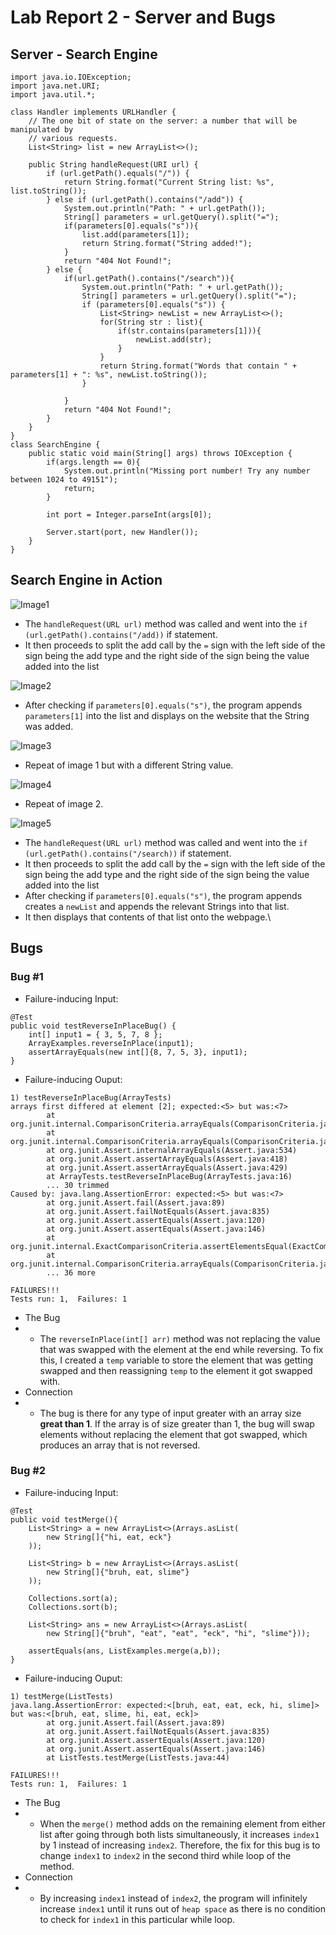 # Lab Report 2 - Server and Bugs

## Server - Search Engine
```
import java.io.IOException;
import java.net.URI;
import java.util.*;

class Handler implements URLHandler {
    // The one bit of state on the server: a number that will be manipulated by
    // various requests.
    List<String> list = new ArrayList<>();

    public String handleRequest(URI url) {  
        if (url.getPath().equals("/")) {
            return String.format("Current String list: %s", list.toString());
        } else if (url.getPath().contains("/add")) {
            System.out.println("Path: " + url.getPath());
            String[] parameters = url.getQuery().split("=");
            if(parameters[0].equals("s")){
                list.add(parameters[1]);
                return String.format("String added!");
            }
            return "404 Not Found!";
        } else {
            if(url.getPath().contains("/search")){
                System.out.println("Path: " + url.getPath());
                String[] parameters = url.getQuery().split("=");
                if (parameters[0].equals("s")) {
                    List<String> newList = new ArrayList<>();
                    for(String str : list){
                        if(str.contains(parameters[1])){
                            newList.add(str);
                        }
                    }
                    return String.format("Words that contain " + parameters[1] + ": %s", newList.toString());
                }
                
            }
            return "404 Not Found!";
        }
    }
}
class SearchEngine {
    public static void main(String[] args) throws IOException {
        if(args.length == 0){
            System.out.println("Missing port number! Try any number between 1024 to 49151");
            return;
        }

        int port = Integer.parseInt(args[0]);

        Server.start(port, new Handler());
    }
}
```
## Search Engine in Action
![Image1](images/server1.png)
- The ``handleRequest(URL url)`` method was called and went into the ``if (url.getPath().contains("/add))`` if statement.
- It then proceeds to split the add call by the ``=`` sign with the left side of the sign being the add type and the right side of the sign being the value added into the list

![Image2](images/server2.png)
- After checking if ``parameters[0].equals("s")``, the program appends ``parameters[1]`` into the list and displays on the website that the String was added.

![Image3](images/server3.png)
- Repeat of image 1 but with a different String value.

![Image4](images/server4.png)
- Repeat of image 2.

![Image5](images/server5.png)
- The ``handleRequest(URL url)`` method was called and went into the ``if (url.getPath().contains("/search))`` if statement.
- It then proceeds to split the add call by the ``=`` sign with the left side of the sign being the add type and the right side of the sign being the value added into the list
- After checking if ``parameters[0].equals("s")``, the program appends creates a ``newList`` and appends the relevant Strings into that list.
- It then displays that contents of that list onto the webpage.\

## Bugs
### Bug #1
- Failure-inducing Input:
```
@Test 
public void testReverseInPlaceBug() {
    int[] input1 = { 3, 5, 7, 8 };
    ArrayExamples.reverseInPlace(input1);
    assertArrayEquals(new int[]{8, 7, 5, 3}, input1);
}
```

- Failure-inducing Ouput: 
```
1) testReverseInPlaceBug(ArrayTests)
arrays first differed at element [2]; expected:<5> but was:<7>
        at org.junit.internal.ComparisonCriteria.arrayEquals(ComparisonCriteria.java:78)
        at org.junit.internal.ComparisonCriteria.arrayEquals(ComparisonCriteria.java:28)
        at org.junit.Assert.internalArrayEquals(Assert.java:534)
        at org.junit.Assert.assertArrayEquals(Assert.java:418)
        at org.junit.Assert.assertArrayEquals(Assert.java:429)
        at ArrayTests.testReverseInPlaceBug(ArrayTests.java:16)
        ... 30 trimmed
Caused by: java.lang.AssertionError: expected:<5> but was:<7>
        at org.junit.Assert.fail(Assert.java:89)
        at org.junit.Assert.failNotEquals(Assert.java:835)
        at org.junit.Assert.assertEquals(Assert.java:120)
        at org.junit.Assert.assertEquals(Assert.java:146)
        at org.junit.internal.ExactComparisonCriteria.assertElementsEqual(ExactComparisonCriteria.java:8)
        at org.junit.internal.ComparisonCriteria.arrayEquals(ComparisonCriteria.java:76)
        ... 36 more

FAILURES!!!
Tests run: 1,  Failures: 1
```
- The Bug
- - The ``reverseInPlace(int[] arr)`` method was not replacing the value that was swapped with the element at the end while reversing. To fix this, I created a ``temp`` variable to store the element that was getting swapped and then reassigning ``temp`` to the element it got swapped with.
- Connection
- - The bug is there for any type of input greater with an array size **great than 1**. If the array is of size greater than 1, the bug will swap elements without replacing the element that got swapped, which produces an array that is not reversed.

### Bug #2
- Failure-inducing Input:
```
@Test
public void testMerge(){
    List<String> a = new ArrayList<>(Arrays.asList(
        new String[]{"hi, eat, eck"}
    ));

    List<String> b = new ArrayList<>(Arrays.asList(
        new String[]{"bruh, eat, slime"}
    ));

    Collections.sort(a);
    Collections.sort(b);

    List<String> ans = new ArrayList<>(Arrays.asList(
        new String[]{"bruh", "eat", "eat", "eck", "hi", "slime"}));

    assertEquals(ans, ListExamples.merge(a,b));
}
```

- Failure-inducing Ouput: 
```
1) testMerge(ListTests)
java.lang.AssertionError: expected:<[bruh, eat, eat, eck, hi, slime]> but was:<[bruh, eat, slime, hi, eat, eck]>
        at org.junit.Assert.fail(Assert.java:89)
        at org.junit.Assert.failNotEquals(Assert.java:835)
        at org.junit.Assert.assertEquals(Assert.java:120)
        at org.junit.Assert.assertEquals(Assert.java:146)
        at ListTests.testMerge(ListTests.java:44)

FAILURES!!!
Tests run: 1,  Failures: 1
```
- The Bug
- - When the ``merge()`` method adds on the remaining element from either list after going through both lists simultaneously, it increases ``index1`` by 1 instead of increasing ``index2``. Therefore, the fix for this bug is to change ``index1`` to ``index2`` in the second third while loop of the method.
- Connection
- - By increasing ``index1`` instead of ``index2``, the program will infinitely increase ``index1`` until it runs out of ``heap space`` as there is no condition to check for ``index1`` in this particular while loop.
